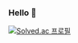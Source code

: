 ### Hello 👋

[![Solved.ac 프로필](http://mazassumnida.wtf/api/v2/generate_badge?boj=sbr04119)](https://solved.ac/sbr04119)

